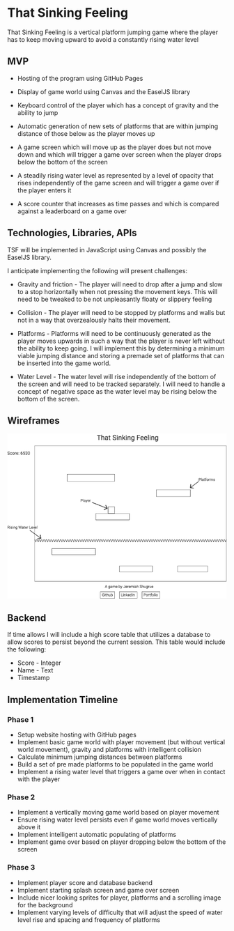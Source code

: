 # That Sinking Feeling
That Sinking Feeling is a vertical platform jumping game where the player has to keep moving upward to avoid a constantly rising water level

## MVP

- Hosting of the program using GitHub Pages

- Display of game world using Canvas and the EaselJS library

- Keyboard control of the player which has a concept of gravity and the ability to jump

- Automatic generation of new sets of platforms that are within jumping distance of those below as the player moves up

- A game screen which will move up as the player does but not move down and which will trigger a game over screen when the player drops below the bottom of the screen

- A steadily rising water level as represented by a level of opacity that rises independently of the game screen and will trigger a game over if the player enters it

- A score counter that increases as time passes and which is compared against a leaderboard on a game over

## Technologies, Libraries, APIs

TSF will be implemented in JavaScript using Canvas and possibly the EaselJS library.

I anticipate implementing the following will present challenges:

- Gravity and friction - The player will need to drop after a jump and slow to a stop horizontally when not pressing the movement keys. This will need to be tweaked to be not unpleasantly floaty or slippery feeling

- Collision - The player will need to be stopped by platforms and walls but not in a way that overzealously halts their movement.

- Platforms - Platforms will need to be continuously generated as the player moves upwards in such a way that the player is never left without the ability to keep going. I will implement this by determining a minimum viable jumping distance and storing a premade set of platforms that can be inserted into the game world.

- Water Level - The water level will rise independently of the bottom of the screen and will need to be tracked separately. I will need to handle a concept of negative space as the water level may be rising below the bottom of the screen.

## Wireframes

![alt text](https://github.com/jpshugrue/That-Sinking-Feeling/blob/master/images/BasicTemplate.png "Basic Wireframe")

## Backend

If time allows I will include a high score table that utilizes a database to allow scores to persist beyond the current session. This table would include the following:

- Score - Integer
- Name - Text
- Timestamp

## Implementation Timeline

### Phase 1

- Setup website hosting with GitHub pages
- Implement basic game world with player movement (but without vertical world movement), gravity and platforms with intelligent collision
- Calculate minimum jumping distances between platforms
- Build a set of pre made platforms to be populated in the game world
- Implement a rising water level that triggers a game over when in contact with the player

### Phase 2
- Implement a vertically moving game world based on player movement
- Ensure rising water level persists even if game world moves vertically above it
- Implement intelligent automatic populating of platforms
- Implement game over based on player dropping below the bottom of the screen

### Phase 3
- Implement player score and database backend
- Implement starting splash screen and game over screen
- Include nicer looking sprites for player, platforms and a scrolling image for the background
- Implement varying levels of difficulty that will adjust the speed of water level rise and spacing and frequency of platforms
